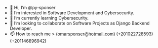 - 👋 Hi, I’m @py-sponser
- 👀 I’m interested in Software Development and Cybersecurity.
- 🌱 I’m currently learning Cybersecurity.
- 💞️ I’m looking to collaborate on Software Projects as Django Backend Developer.
- 📫 How to reach me > (omarsponser@hotmail.com) (+201022728593) (+201146896942)

<!---
py-sponser/py-sponser is a ✨ special ✨ repository because its `README.md` (this file) appears on your GitHub profile.
You can click the Preview link to take a look at your changes.
--->

